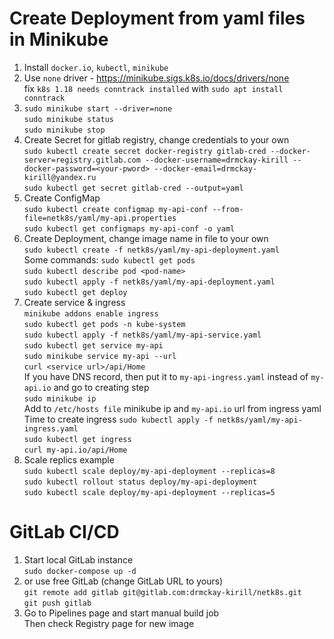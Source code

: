 # Create Deployment from yaml files in Minikube
1. Install `docker.io`, `kubectl`, `minikube`
2. Use `none` driver - https://minikube.sigs.k8s.io/docs/drivers/none \
fix `k8s 1.18 needs conntrack installed` with `sudo apt install conntrack`
3. `sudo minikube start --driver=none`\
`sudo minikube status`\
`sudo minikube stop`
4. Create Secret for gitlab registry, change credentials to your own\
`sudo kubectl create secret docker-registry gitlab-cred --docker-server=registry.gitlab.com --docker-username=drmckay-kirill --docker-password=<your-pword> --docker-email=drmckay-kirill@yandex.ru`\
`sudo kubectl get secret gitlab-cred --output=yaml`
5. Create ConfigMap\
`sudo kubectl create configmap my-api-conf --from-file=netk8s/yaml/my-api.properties`\
`sudo kubectl get configmaps my-api-conf -o yaml`
6. Create Deployment, change image name in file to your own\
`sudo kubectl create -f netk8s/yaml/my-api-deployment.yaml`\
Some commands:
`sudo kubectl get pods`\
`sudo kubectl describe pod <pod-name>`\
`sudo kubectl apply -f netk8s/yaml/my-api-deployment.yaml`\
`sudo kubectl get deploy`
7. Create service & ingress\
`minikube addons enable ingress`\
`sudo kubectl get pods -n kube-system`\
`sudo kubectl apply -f netk8s/yaml/my-api-service.yaml`\
`sudo kubectl get service my-api`\
`sudo minikube service my-api --url`\
`curl <service url>/api/Home`\
If you have DNS record, then put it to `my-api-ingress.yaml` instead of `my-api.io` and go to creating step\
`sudo minikube ip`\
Add to `/etc/hosts file` minikube ip and `my-api.io` url from ingress yaml\
Time to create ingress `sudo kubectl apply -f netk8s/yaml/my-api-ingress.yaml`\
`sudo kubectl get ingress`\
`curl my-api.io/api/Home`
8. Scale replics example\
`sudo kubectl scale deploy/my-api-deployment --replicas=8`\
`sudo kubectl rollout status deploy/my-api-deployment`\
`sudo kubectl scale deploy/my-api-deployment --replicas=5`


# GitLab CI/CD
1. Start local GitLab instance\
`sudo docker-compose up -d`
2. or use free GitLab (change GitLab URL to yours)\
`git remote add gitlab git@gitlab.com:drmckay-kirill/netk8s.git`\
`git push gitlab`
3. Go to Pipelines page and start manual build job\
Then check Registry page for new image